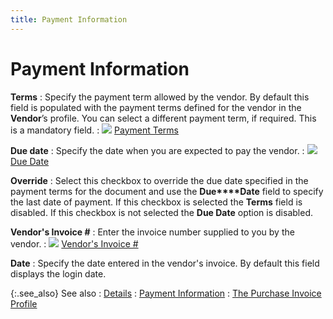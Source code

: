 ```yaml
---
title: Payment Information
---
```


# Payment Information


**Terms**
: Specify the payment term allowed by the vendor.  By default this field is populated with the payment terms defined for  the vendor in the **Vendor**’s profile.  You can select a different payment term, if required. This is a mandatory  field.
: ![]({{site.pp_baseurl}}/img/lens.gif) [Payment  Terms]({{site.pp_baseurl}}/purc-proc/doc-profile/contents/tabs/details/payment-information/terms_purchases.html)


**Due date**
: Specify the date when you are expected to pay the  vendor.
: ![]({{site.pp_baseurl}}/img/lens.gif) [Due Date]({{site.pp_baseurl}}/purc-proc/doc-profile/contents/tabs/details/payment-information/due_date.html)


**Override**
: Select this checkbox to override the due date specified  in the payment terms for the document and use the **Due****Date** field to specify the last  date of payment. If this checkbox is selected the **Terms**  field is disabled. If this checkbox is not selected the **Due 
 Date** option is disabled.


**Vendor's Invoice #**
: Enter the invoice number supplied to you by the  vendor.
: ![]({{site.pp_baseurl}}/img/lens.gif) [Vendor's  Invoice #]({{site.pp_baseurl}}/purc-proc/doc-profile/contents/tabs/details/payment-information/vendor_s_invoice_and_date.html)


**Date**
: Specify the date entered in the vendor's invoice.  By default this field displays the login date.


{:.see_also}
See also
: [Details]({{site.pp_baseurl}}/misc/details_doc_tab_views_pi_step_by_step_pur.html)
: [Payment Information]({{site.pp_baseurl}}/purc-proc/doc-profile/contents/tabs/details/payment-information/payment_information.html)
: [The  Purchase Invoice Profile]({{site.pp_baseurl}}/purc-proc/pis/create-pi/create-new-pi/pi-profile/the_purchase_invoice_profile_pur.html)
